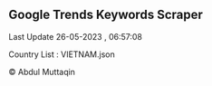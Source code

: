 

## Google Trends Keywords Scraper 
 
Last Update 26-05-2023 , 06:57:08

Country List :
VIETNAM.json



© Abdul Muttaqin 
